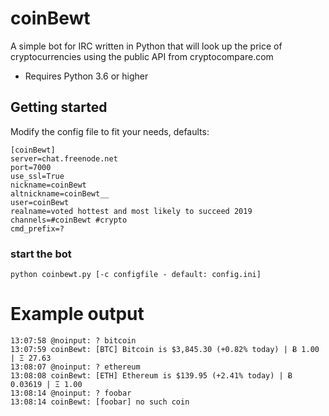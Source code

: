 # coinBewt
A simple bot for IRC written in Python that will look up the price of cryptocurrencies
using the public API from cryptocompare.com

* Requires Python 3.6 or higher

## Getting started
Modify the config file to fit your needs, defaults:
```
[coinBewt]
server=chat.freenode.net
port=7000
use_ssl=True
nickname=coinBewt
altnickname=coinBewt__
user=coinBewt
realname=voted hottest and most likely to succeed 2019
channels=#coinBewt #crypto
cmd_prefix=?
```

### start the bot
```
python coinbewt.py [-c configfile - default: config.ini]
```

# Example output
```
13:07:58 @noinput: ? bitcoin
13:07:59 coinBewt: [BTC] Bitcoin is $3,845.30 (+0.82% today) | Ƀ 1.00 | Ξ 27.63
13:08:07 @noinput: ? ethereum
13:08:08 coinBewt: [ETH] Ethereum is $139.95 (+2.41% today) | Ƀ 0.03619 | Ξ 1.00
13:08:14 @noinput: ? foobar
13:08:14 coinBewt: [foobar] no such coin
```
